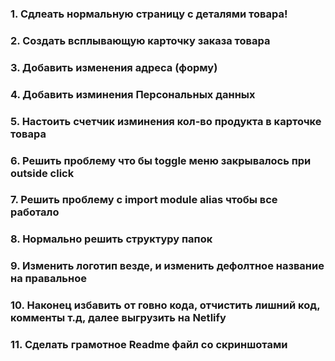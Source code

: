 ### 1. Сдлеать нормальную страницу с деталями товара!

### 2. Создать всплывающую карточку заказа товара

### 3. Добавить изменения адреса (форму)

### 4. Добавить изминения Персональных данных

### 5. Настоить счетчик изминения кол-во продукта в карточке товара

### 6. Решить проблему что бы toggle меню закрывалось при outside click

### 7. Решить проблему с import module alias чтобы все работало

### 8. Нормально решить структуру папок

### 9. Изменить логотип везде, и изменить дефолтное название на правальное

### 10. Наконец избавить от говно кода, отчистить лишний код, комменты т.д, далее выгрузить на Netlify

### 11. Сделать грамотное Readme файл со скриншотами
